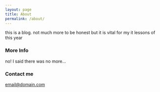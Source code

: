 ```yaml
---
layout: page
title: About
permalink: /about/
---
```


this is a blog. not much more to be honest but it is vital for my it lessons of this year

### More Info

no! I said there was no more...

### Contact me

[email@domain.com](mailto:email@domain.com)
